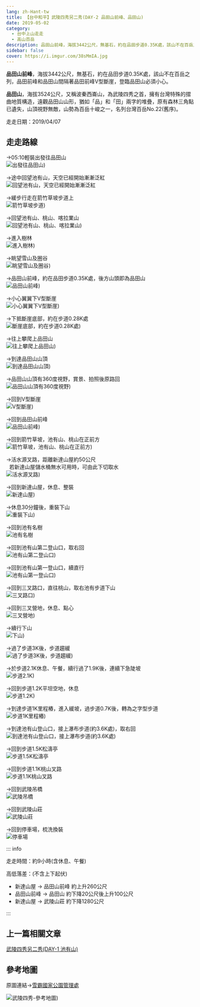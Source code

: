 ```yaml
---
lang: zh-Hant-tw
title: 【台中和平】武陵四秀另二秀(DAY-2 品田山前峰、品田山)
date: 2019-05-02
category: 
  - 台中上山走走
  - 高山百岳
description: 品田山前峰，海拔3442公尺，無基石，約在品田步道0.35K處，該山不在百岳之列，品田前峰和品田山間隔著品田前峰V型斷崖，登臨品田山必須小心。 品田山，海拔3524公尺，又稱波秦西崙山，為武陵四秀之首，擁有台灣特殊的摺曲地質構造，遠觀品田山山形，猶如「品」和「田」兩字的堆疊，原有森林三角點已遺失，山頂視野無敵，山勢為百岳十峻之一，名列台灣百岳No.22(舊序)。
sidebar: false
cover: https://i.imgur.com/38sMmIA.jpg
---
```


**品田山前峰**，海拔3442公尺，無基石，約在品田步道0.35K處，該山不在百岳之列，品田前峰和品田山間隔著品田前峰V型斷崖，登臨品田山必須小心。 

**品田山**，海拔3524公尺，又稱波秦西崙山，為武陵四秀之首，擁有台灣特殊的摺曲地質構造，遠觀品田山山形，猶如「品」和「田」兩字的堆疊，原有森林三角點已遺失，山頂視野無敵，山勢為百岳十峻之一，名列台灣百岳No.22(舊序)。

<!-- more -->

走走日期：2019/04/07

## 走走路線

→05:10輕裝出發往品田山  
![出發往品田山)](https://i.imgur.com/bBOkQLh.jpg)

→途中回望池有山，天空已經開始漸漸泛紅  
![回望池有山，天空已經開始漸漸泛紅](https://i.imgur.com/DM0xezo.jpg)

→緩步行走在箭竹草坡步道上  
![箭竹草坡步道)](https://i.imgur.com/l3qRrek.jpg)

→回望池有山、桃山、喀拉業山  
![回望池有山、桃山、喀拉業山)](https://i.imgur.com/7wUGYFy.jpg)

→進入樹林  
![進入樹林)](https://i.imgur.com/GzG0CXH.jpg)

→眺望雪山及圈谷  
![眺望雪山及圈谷)](https://i.imgur.com/KjypMfZ.jpg)

→品田山前峰，約在品田步道0.35K處，後方山頭即為品田山  
![品田山前峰)](https://i.imgur.com/R37ewCZ.jpg)

→小心翼翼下V型斷崖  
![小心翼翼下V型斷崖)](https://i.imgur.com/Fbw4Jru.jpg)

→下抵斷崖底部，約在步道0.28K處  
![斷崖底部，約在步道0.28K處)](https://i.imgur.com/r0jdYCB.jpg)

→往上攀爬上品田山  
![往上攀爬上品田山)](https://i.imgur.com/83VzZs2.jpg)

→到達品田山山頂  
![到達品田山山頂)](https://i.imgur.com/vaV5u1i.jpg)

→品田山山頂有360度視野，賞景、拍照後原路回  
![品田山山頂有360度視野)](https://i.imgur.com/38sMmIA.jpg)

→回到V型斷崖  
![V型斷崖)](https://i.imgur.com/KNZtFs6.jpg)

→回到品田山前峰  
![品田山前峰)](https://i.imgur.com/1Cdtka5.jpg)

→回到箭竹草坡，池有山、桃山在正前方  
![箭竹草坡，池有山、桃山在正前方)](https://i.imgur.com/VzHluSH.jpg)

→活水源叉路，距離新達山屋約50公尺  
  若新達山屋儲水桶無水可用時，可由此下切取水  
![活水源叉路)](https://i.imgur.com/aKqkumJ.jpg)

→回到新達山屋，休息、整裝  
![新達山屋)](https://i.imgur.com/qpTz7y5.jpg)

→休息30分鐘後，重裝下山  
![重裝下山)](https://i.imgur.com/Vk8v3bI.jpg)

→回到池有名樹  
![池有名樹](https://i.imgur.com/YMwWMIy.jpg)

→回到池有山第二登山口，取右回  
![池有山第二登山口)](https://i.imgur.com/4m34Bq6.jpg)

→回到池有山第一登山口，續直行  
![池有山第一登山口)](https://i.imgur.com/7T7xw28.jpg)

→回到三叉路口，直往桃山，取右池有步道下山  
![三叉路口)](https://i.imgur.com/Ddw5dF8.jpg)

→回到三叉營地，休息、點心  
![三叉營地)](https://i.imgur.com/oz8MXQc.jpg)

→續行下山  
![下山)](https://i.imgur.com/XQGuNCU.jpg)

→過了步道3K後，步道趨緩  
![過了步道3K後，步道趨緩)](https://i.imgur.com/q4PYPdN.jpg)

→於步道2.1K休息、午餐，續行過了1.9K後，連續下急陡坡  
![步道2.1K)](https://i.imgur.com/fczM3tI.jpg)

→回到步道1.2K平坦空地，休息  
![步道1.2K)](https://i.imgur.com/WrSAo2S.jpg)

→到達步道1K里程樁，進入緩坡，過步道0.7K後，轉為之字型步道  
![步道1K里程樁)](https://i.imgur.com/HdAXiN7.jpg)

→到達池有山登山口，接上瀑布步道(約3.6K處)，取右回  
![到達池有山登山口，接上瀑布步道(約3.6K處)](https://i.imgur.com/1IxeDQ1.jpg)

→回到步道1.5K松濤亭  
![步道1.5K松濤亭](https://i.imgur.com/YuE03CI.jpg)

→回到步道1.1K桃山叉路  
![步道1.1K桃山叉路](https://i.imgur.com/yj9v39p.jpg)

→回到武陵吊橋  
![武陵吊橋](https://i.imgur.com/hgWw06W.jpg)

→回到武陵山莊  
![武陵山莊](https://i.imgur.com/RqTXi3o.jpg)

→回到停車場，梳洗換裝  
![停車場](https://i.imgur.com/EFOp7Z5.jpg)


::: info

走走時間：約9小時(含休息、午餐)

高低落差：(不含上下起伏)  
- 新達山屋 → 品田山前峰 約上升260公尺  
- 品田山前峰 → 品田山 約下降20公尺後上升100公尺  
- 新達山屋 → 武陵山莊 約下降1280公尺

:::

## 上一篇相關文章
[武陵四秀另二秀(DAY-1 池有山)](/posts/post-4-2019-05-01.html)

## 參考地圖
原圖連結→[雪霸國家公園管理處](https://www.spnp.gov.tw/Site/Hiking/WulingFour#lg=1&slide=0) 

![武陵四秀-參考地圖)](https://i.imgur.com/yq6EFZ1.png)